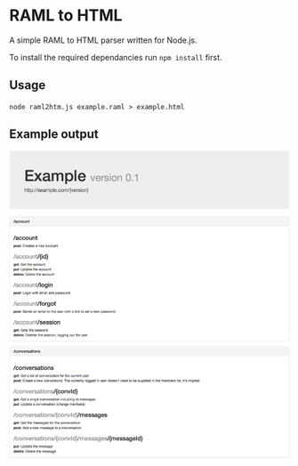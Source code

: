 # RAML to HTML

A simple RAML to HTML parser written for Node.js.

To install the required dependancies run `npm install` first.

## Usage
```
node raml2htm.js example.raml > example.html
```

## Example output
![Example output](example.png)
